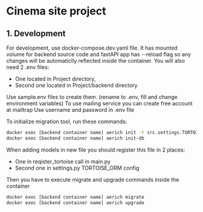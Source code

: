 # Cinema site project

## 1. Development

For development, use docker-compose.dev.yaml file. It has mounted volume for backend source code and fastAPI app has --reload flag so any changes will be automaticlly reflected inside the container.
You will also need 2 .env files:
- One located in Project directory,
- Second one located in Project/backend directory

Use sample.env files to create them. (rename to .env, fill and change environment variables)
To use mailing service you can create free account at mailtrap
Use username and password in .env file

To initialize migration tool, run these commands:
```bash
docker exec [backend container name] aerich init -t src.settings.TORTOISE_ORM
docker exec [backend container name] aerich init-db
```

When adding models in new file you should register this file in 2 places:
- One in reqister_tortoise call in main.py
- Second one in settings.py TORTOISE_ORM config

Then you have to execute migrate and upgrade commands inside the container
```bash
docker exec [backend container name] aerich migrate
docker exec [backend container name] aerich upgrade
```
